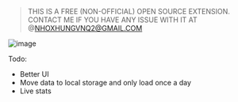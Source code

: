 > THIS IS A FREE (NON-OFFICIAL) OPEN SOURCE EXTENSION. CONTACT ME IF YOU HAVE ANY ISSUE WITH IT AT @NHOXHUNGVNQ2@GMAIL.COM

![image](https://user-images.githubusercontent.com/26497373/231389094-09fabd14-b9a7-499e-8c47-9042c69ce153.png)


Todo:
- Better UI
- Move data to local storage and only load once a day
- Live stats
